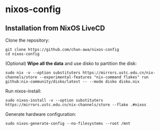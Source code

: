 # nixos-config
## Installation from NixOS LiveCD
Clone the repository:
```
git clone https://github.com/chun-awa/nixos-config
cd nixos-config
```

(Optional) **Wipe all the data** and use disko to partition the disk:
```
sudo nix -v --option substituters https://mirrors.ustc.edu.cn/nix-channels/store --experimental-features "nix-command flakes" run github:nix-community/disko/latest -- --mode disko disko.nix
```


Run nixos-install:
```
sudo nixos-install -v --option substituters https://mirrors.ustc.edu.cn/nix-channels/store --flake .#nixos
```

Generate hardware configuration:
```
sudo nixos-generate-config --no-filesystems --root /mnt
```
